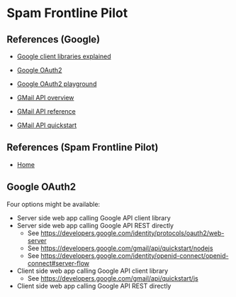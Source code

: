 # Spam Frontline Pilot

## References (Google)
- [Google client libraries explained](https://cloud.google.com/apis/docs/client-libraries-explained)

- [Google OAuth2](https://developers.google.com/identity/protocols/oauth2)
- [Google OAuth2 playground](https://developers.google.com/oauthplayground/)

- [GMail API overview](https://developers.google.com/gmail/api/guides)
- [GMail API reference](https://developers.google.com/gmail/api/reference/rest)
- [GMail API quickstart](https://developers.google.com/gmail/api/quickstart/js)

## References (Spam Frontline Pilot)
- [Home](https://console.cloud.google.com/home/dashboard?project=spam-frontline-pilot)

## Google OAuth2

Four options might be available:
- Server side web app calling Google API client library
- Server side web app calling Google API REST directly
  - See https://developers.google.com/identity/protocols/oauth2/web-server
  - See https://developers.google.com/gmail/api/quickstart/nodejs
  - See https://developers.google.com/identity/openid-connect/openid-connect#server-flow
- Client side web app calling Google API client library
  - See https://developers.google.com/gmail/api/quickstart/js
- Client side web app calling Google API REST directly

